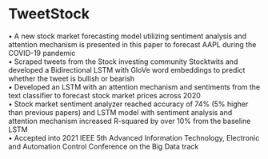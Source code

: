 # TweetStock
• A new stock market forecasting model utilizing sentiment analysis and attention mechanism is presented in this paper to forecast AAPL during the COVID-19 pandemic <br>
• Scraped tweets from the Stock investing community Stocktwits and developed a Bidirectional LSTM with GloVe word embeddings to predict whether the tweet is bullish or bearish <br>
• Developed an LSTM with an attention mechanism and sentiments from the text classifier to forecast stock market prices across 2020 <br>
• Stock market sentiment analyzer reached accuracy of 74% (5% higher than previous papers) and LSTM model with sentiment analysis and attention mechanism increased R-squared by over 10% from the baseline LSTM <br>
• Accepted into 2021 IEEE 5th Advanced Information Technology, Electronic and Automation Control Conference on the Big Data track


